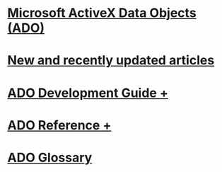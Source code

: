 # [Microsoft ActiveX Data Objects (ADO)](microsoft-activex-data-objects-ado.md)
# [New and recently updated articles](new-updated-ado.md)

# [ADO Development Guide +](./guide/ado-programmer-s-guide.md)
# [ADO Reference +](./reference/ado-glossary.md)

# [ADO Glossary](ado-glossary.md)

